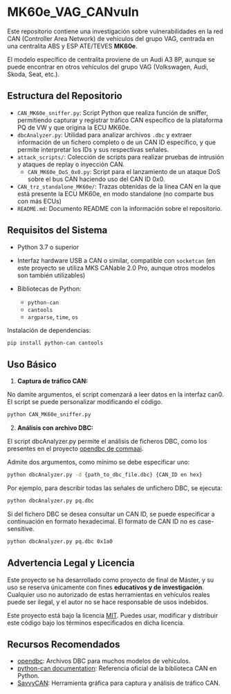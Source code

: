 # MK60e\_VAG\_CANvuln

Este repositorio contiene una investigación sobre vulnerabilidades en la red CAN (Controller Area Network) de vehículos del grupo VAG, centrada en una centralita ABS y ESP ATE/TEVES **MK60e**.

El modelo específico de centralita proviene de un Audi A3 8P, aunque se puede encontrar en otros vehículos del grupo VAG (Volkswagen, Audi, Skoda, Seat, etc.).

## Estructura del Repositorio

* `CAN_MK60e_sniffer.py`: Script Python que realiza función de sniffer, permitiendo capturar y registrar tráfico CAN específico de la plataforma PQ de VW y que origina la ECU MK60e.
* `dbcAnalyzer.py`: Utilidad para analizar archivos `.dbc` y extraer información de un fichero completo o de un CAN ID específico, y que permite interpretar los IDs y sus respectivas señales.
* `attack_scripts/`: Colección de scripts para realizar pruebas de intrusión y ataques de replay o inyección CAN.
  * `CAN_MK60e_DoS_0x0.py`: Script para el lanzamiento de un ataque DoS sobre el bus CAN haciendo uso del CAN ID 0x0.
* `CAN_trz_standalone_MK60e/`: Trazas obtenidas de la línea CAN en la que está presente la ECU MK60e, en modo standalone (no comparte bus con más ECUs)
* `README.md`: Documento README con la información sobre el repositorio.

## Requisitos del Sistema

* Python 3.7 o superior
* Interfaz hardware USB a CAN o similar, compatible con `socketcan` (en este proyecto se utiliza MKS CANable 2.0 Pro, aunque otros modelos son también utilizables)
* Bibliotecas de Python:

  * `python-can`
  * `cantools`
  * `argparse`, `time`, `os`

Instalación de dependencias:

```bash
pip install python-can cantools
```

## Uso Básico

1. **Captura de tráfico CAN:**

No damite argumentos, el script comenzará a leer datos en la interfaz can0. El script se puede personalizar modificando el código.

```bash
python CAN_MK60e_sniffer.py
```

2. **Análisis con archivo DBC:**

El script dbcAnalyzer.py permite el análisis de ficheros DBC, como los presentes en el proyecto [opendbc de commaai](https://github.com/commaai/opendbc).

Admite dos argumentos, como mínimo se debe especificar uno:

```bash
python dbcAnalyzer.py -d {path_to_dbc_file.dbc} {CAN_ID en hex}
```

Por ejemplo, para describir todas las señales de unfichero DBC, se ejecuta:

```bash
python dbcAnalyzer.py pq.dbc
```

Si del fichero DBC se desea consultar un CAN ID, se puede especificar a continuación en formato hexadecimal. El formato de CAN ID no es case-sensitive.

```bash
python dbcAnalyzer.py pq.dbc 0x1a0
```

## Advertencia Legal y Licencia

Este proyecto se ha desarrollado como proyecto de final de Máster, y su uso se reserva únicamente con fines **educativos y de investigación**. Cualquier uso no autorizado de estas herramientas en vehículos reales puede ser ilegal, y el autor no se hace responsable de usos indebidos.

Este proyecto está bajo la licencia [MIT](LICENSE). Puedes usar, modificar y distribuir este código bajo los términos especificados en dicha licencia.

## Recursos Recomendados

* [opendbc](https://github.com/commaai/opendbc): Archivos DBC para muchos modelos de vehículos.
* [python-can documentation](https://python-can.readthedocs.io/): Referencia oficial de la biblioteca CAN en Python.
* [SavvyCAN](https://github.com/collin80/SavvyCAN): Herramienta gráfica para captura y análisis de tráfico CAN.

